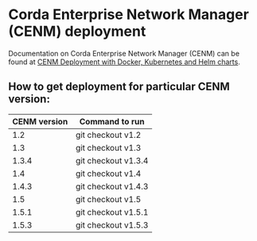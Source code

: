 # Corda Enterprise Network Manager (CENM) deployment

Documentation on Corda Enterprise Network Manager (CENM) can be found at [CENM Deployment with Docker, Kubernetes and Helm charts](https://docs.corda.net/docs/cenm/1.2/deployment-kubernetes.html).

## How to get deployment for particular CENM version:

| CENM version  | Command to run      |
| ------------- |---------------------|
| 1.2           | git checkout v1.2   |
| 1.3           | git checkout v1.3   |
| 1.3.4         | git checkout v1.3.4 |
| 1.4           | git checkout v1.4   |
| 1.4.3         | git checkout v1.4.3 |
| 1.5           | git checkout v1.5   |
| 1.5.1         | git checkout v1.5.1 |
| 1.5.3         | git checkout v1.5.3 |